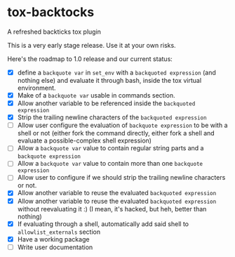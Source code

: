 # tox-backtocks
A refreshed backticks tox plugin 

This is a very early stage release. Use it at your own risks.

Here's the roadmap to 1.0 release and our current status:

- [x] define a `backquote var` in `set_env` with a `backquoted expression`
      (and nothing else) and evaluate it through bash, inside the tox virtual
      environment.
- [x] Make of a `backquote var` usable in commands section.
- [x] Allow another variable to be referenced inside the `backquoted
      expression`
- [x] Strip the trailing newline characters of the `backquoted expression`
- [ ] Allow user configure the evaluation of `backquote expression` to be with
      a shell or not (either fork the command directly, either fork a shell
      and evaluate a possible-complex shell expression)
- [ ] Allow a `backquote var` value to contain regular string parts and a
      `backquote expression`
- [ ] Allow a `backquote var` value to contain more than one `backquote
      expression`
- [ ] Allow user to configure if we should strip the trailing newline
      characters or not.
- [x] Allow another variable to reuse the evaluated `backquoted expression`
- [x] Allow another variable to reuse the evaluated `backquoted expression`
      without reevaluating it :) (I mean, it's hacked, but heh, better than
      nothing)
- [x] If evaluating through a shell, automatically add said shell to
      `allowlist_externals` section
- [x] Have a working package
- [ ] Write user documentation
